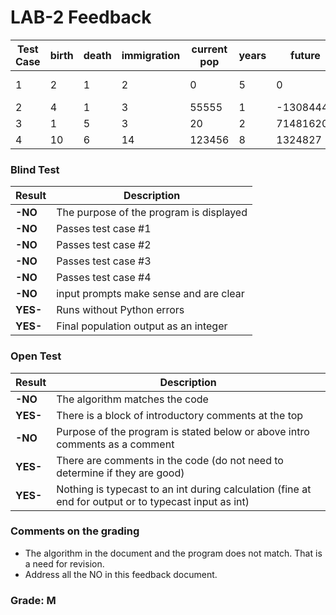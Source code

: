 # LAB-2 Feedback
| Test Case	| birth	| death	| immigration	| current pop	| years	| future	| increase/decrease |
|-----------|-------|-------|---------------|---------------|-------|-----------|-------------- |
| 1	        | 2	    | 1	    | 2	            | 0	            | 5	    | 0	        | stays same, or no output|
| 2	        | 4	    | 1	    | 3	            | 55555	        | 1	    | -13084445	| decrease |
| 3	        | 1	    | 5	    | 3	            | 20	        | 2	    | 71481620	| increase |
| 4	        | 10	| 6	    | 14	        | 123456	    | 8	    | 1324827	| increase |

### Blind Test
|Result |Description|
|--------------|-----------------------------------------|
| **-NO** | The purpose of the program is displayed |  
| **-NO** | Passes test case #1|   
| **-NO** | Passes test case #2|
| **-NO** | Passes test case #3|    
| **-NO** | Passes test case #4|   
| **-NO** | input prompts make sense and are clear|   
| **YES-** | Runs without Python errors  |
| **YES-** | Final population output as an integer|

### Open Test
|Result |Description|
|--------------|-----------------------------------------|
|**-NO**| The algorithm matches the code   |
|**YES-**| There is a block of introductory comments at the top |  
|**-NO**| Purpose of the program is stated below or above intro comments as a comment  |
|**YES-**| There are comments in the code (do not need to determine if they are good)|
|**YES-**| Nothing is typecast to an int during calculation (fine at end for output or to typecast input as int)|

### Comments on the grading
- The algorithm in the document and the program does not match. That is a need for revision. 
- Address all the NO in this feedback document. 
### Grade: M